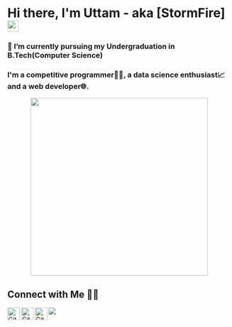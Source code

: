 # Hi there, I'm Uttam - aka [StormFire] <img src="https://media.giphy.com/media/hvRJCLFzcasrR4ia7z/giphy.gif" width="25px">

### 🔭 I’m currently pursuing my Undergraduation in B.Tech(Computer Science)
### I'm a competitive programmer👨‍💻, a data science enthusiast📈 and a web developer🌐.

<p align="center">
    <img src="https://media.giphy.com/media/WOb8EeFziTQNE02WXs/giphy.gif"  width="400px"/>
</p>

## Connect with Me 🤝🏻
<a href="https://www.linkedin.com/in/uttam-mittal-33a997199/"><img src="https://img.shields.io/badge/linkedin-%230077B5.svg?&style=for-the-badge&logo=linkedin&logoColor=white" /></a>
<a href="https://github.com/stormfireuttam"><img align="left" alt="Github" width="28px" src="https://cdn.jsdelivr.net/npm/simple-icons@4.0.1/icons/github.svg" /></a>
<a href="https://www.codechef.com/users/uttam_2909"><img align="left" alt="Github" width="28px" src="https://cdn.jsdelivr.net/npm/simple-icons@4.0.1/icons/codechef.svg" /></a>
<a href="https://codeforces.com/profile/Uttam007"><img align="left" alt="Github" width="28px" src="https://cdn.jsdelivr.net/npm/simple-icons@4.0.1/icons/codeforces.svg" /></a>

 
   <!--
**stormfireuttam/stormfireuttam** is a ✨ _special_ ✨ repository because its `README.md` (this file) appears on your GitHub profile.
[![GitHub](https://github.com/stormfireuttam)
   
    
    https://cdn.jsdelivr.net/npm/simple-icons@4.0.1/icons/discord.svg
Here are some ideas to get you started:

- 🔭 I’m currently working on ...
- 🌱 I’m currently learning ...
- 👯 I’m looking to collaborate on ...
- 🤔 I’m looking for help with ...
- 💬 Ask me about ...
- 📫 How to reach me: ...
- 😄 Pronouns: ...
- ⚡ Fun fact: ...

-->
